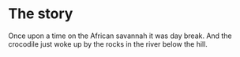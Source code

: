 # The story

Once upon a time on the African savannah it was day break. And the crocodile just woke up by the rocks in the river below the hill.

